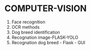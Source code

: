 # COMPUTER-VISION
1) Face recognition
2) OCR methods
3) Dog breed identification
4) Recognation image-FLASK-YOLO
5) Recognation dog breed - Flask - GUI

